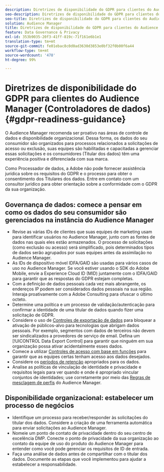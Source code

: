 ```yaml
---
description: Diretrizes de disponibilidade do GDPR para clientes do Audience Manager
seo-description: Diretrizes de disponibilidade do GDPR para clientes do Audience Manager
seo-title: Diretrizes de disponibilidade do GDPR para clientes do Audience Manager
solution: Audience Manager
title: Diretrizes de disponibilidade do GDPR para clientes do Audience Manager
feature: Data Governance & Privacy
exl-id: 353b9035-20f3-41ff-819c-71f161e6b1e1
translation-type: tm+mt
source-git-commit: fe01ebac8c0d0ad3630d3853e0bf32f0b00f6a44
workflow-type: tm+mt
source-wordcount: '478'
ht-degree: 99%

---
```


# Diretrizes de disponibilidade do GDPR para clientes do Audience Manager (Controladores de dados) {#gdpr-readiness-guidance}

O Audience Manager recomenda ser proativo nas áreas de controle de dados e disponibilidade organizacional. Dessa forma, os dados do seu consumidor são organizados para processos relacionados a solicitações de acesso ou exclusão, suas equipes são habilitadas e capacitadas a gerenciar essas solicitações e os consumidores (Titular dos dados) têm uma experiência positiva e diferenciada com sua marca.

Como Processador de dados, a Adobe não pode fornecer assistência jurídica sobre os requisitos do GDPR e o processo para obter o consentimento dos Titulares dos dados. Entre em contato com um consultor jurídico para obter orientação sobre a conformidade com o GDPR da sua organização.

## Governança de dados: comece a pensar em como os dados do seu consumidor são gerenciados na instância do Audience Manager

* Revise as várias IDs de clientes que suas equipes de marketing usam para identificar usuários no Audience Manager, junto com as fontes de dados nas quais eles estão armazenados. O processo de solicitações (como exclusão ou acesso) será simplificado, pois determinados tipos de dados serão agrupados por suas equipes antes da assimilação no Audience Manager.
* As IDs de dispositivo móvel IDFA/GAID são usadas para vários casos de uso no Audience Manager. Se você estiver usando o SDK do Adobe Mobile, envie a Experience Cloud ID (MID) juntamente com o IDFA/GAID para garantir que as respostas do GDPR estejam completas.
* Com a definição de dados pessoais cada vez mais abrangente, os endereços IP podem ser considerados dados pessoais na sua região. Interaja proativamente com a Adobe Consulting para ofuscar o último octeto.
* Determine uma política e um processo de validação/autenticação para confirmar a identidade de uma titular de dados quando fizer uma solicitação de GDPR.
* Considere o uso de [Controles de exportação de dados](../../features/data-export-controls.md) para bloquear a ativação de públicos-alvo para tecnologias que abrigam dados pessoais. Por exemplo, segmentos com dados de terceiros não devem ser sindicalizados a provedores de serviço de email. Defina um [!UICONTROL Data Export Control] para garantir que ninguém em sua organização possa ativar acidentalmente esses dados.
* Comece a utilizar [Controles de acesso com base em funções](../../features/administration/administration-overview.md) para garantir que as equipes certas tenham acesso aos dados desejados.
* Considere os [períodos de retenção](../../faq/faq-privacy.md#data-retention-faq) apropriados para os dados.
* Analise as políticas de vinculação de identidade e privacidade e requisitos legais para ver quando e onde é apropriado vincular conjuntos de identidades; use corretamente por meio das [Regras de mesclagem de perfis](../../features/profile-merge-rules/merge-rules-overview.md) do Audience Manager.

## Disponibilidade organizacional: estabelecer um processo de negócios

* Identifique um processo para receber/responder às solicitações do titular dos dados. Considere a criação de uma ferramenta automática para enviar solicitações ao Audience Manager.
* Nomeie um ponto de contato de privacidade dentro do seu centro de excelência DMP. Conecte o ponto de privacidade da sua organização ao contato da equipe de uso do produto do Audience Manager para entender como você pode gerenciar os requisitos de ID de entrada.
* Faça uma análise de dados antes de compartilhar com o titular dos dados. Documente as etapas que você implementou para ajudar a estabelecer a responsabilidade.
